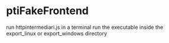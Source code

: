# ptiFakeFrontend

run httpintermediari.js in a terminal
run the executable inside the export_linux or export_windows directory
